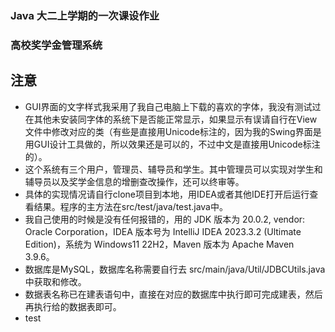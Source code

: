 ### Java 大二上学期的一次课设作业

### 高校奖学金管理系统

## 注意
- GUI界面的文字样式我采用了我自己电脑上下载的喜欢的字体，我没有测试过在其他未安装同字体的系统下是否能正常显示，如果显示有误请自行在View文件中修改对应的类（有些是直接用Unicode标注的，因为我的Swing界面是用GUI设计工具做的，所以效果还是可以的，不过中文是直接用Unicode标注的）。
- 这个系统有三个用户，管理员、辅导员和学生。其中管理员可以实现对学生和辅导员以及奖学金信息的增删查改操作，还可以终审等。
- 具体的实现情况请自行clone项目到本地，用IDEA或者其他IDE打开后运行查看结果。程序的主方法在src/test/java/test.java中。
- 我自己使用的时候是没有任何报错的，用的 JDK 版本为 20.0.2, vendor: Oracle Corporation，IDEA 版本号为 IntelliJ IDEA 2023.3.2 (Ultimate Edition)，系统为 Windows11 22H2，Maven 版本为 Apache Maven 3.9.6。
- 数据库是MySQL，数据库名称需要自行去 src/main/java/Util/JDBCUtils.java 中获取和修改。
- 数据表名称已在建表语句中，直接在对应的数据库中执行即可完成建表，然后再执行给的数据表即可。
- test